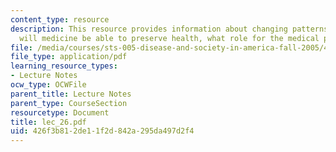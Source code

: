 ```yaml
---
content_type: resource
description: This resource provides information about changing patterns of disease,
  will medicine be able to preserve health, what role for the medical profession?
file: /media/courses/sts-005-disease-and-society-in-america-fall-2005/426f3b812de11f2d842a295da497d2f4_lec_26.pdf
file_type: application/pdf
learning_resource_types:
- Lecture Notes
ocw_type: OCWFile
parent_title: Lecture Notes
parent_type: CourseSection
resourcetype: Document
title: lec_26.pdf
uid: 426f3b81-2de1-1f2d-842a-295da497d2f4
---
```

